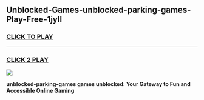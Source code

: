 
## Unblocked-Games-unblocked-parking-games-Play-Free-1jyll
<h3>
<a href="https://premium76.site?title=unblocked-parking-games&ref=20A">CLICK TO PLAY</a></h3>
<hr>

<h3>
<a href="https://premium76.site?title=unblocked-parking-games&ref=20A">CLICK 2 PLAY</a>
  
</h3>

<a href="https://premium76.site?title=unblocked-parking-games&ref=20A"><img src="https://clearcache.store/games.png"></a>


**unblocked-parking-games games unblocked: Your Gateway to Fun and Accessible Online Gaming**
